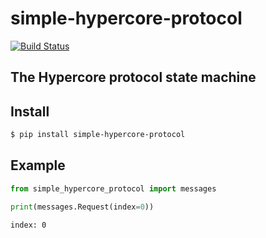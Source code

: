 # simple-hypercore-protocol

[![Build Status](https://drone.autonomic.zone/api/badges/hyperpy/simple-hypercore-protocol/status.svg)](https://drone.autonomic.zone/hyperpy/simple-hypercore-protocol)

## The Hypercore protocol state machine

## Install

```sh
$ pip install simple-hypercore-protocol
```

## Example

```python
from simple_hypercore_protocol import messages

print(messages.Request(index=0))
```

```sh
index: 0
```
